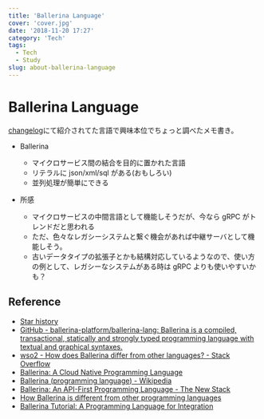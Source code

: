 ```yaml
---
title: 'Ballerina Language'
cover: 'cover.jpg'
date: '2018-11-20 17:27'
category: 'Tech'
tags:
  - Tech
  - Study
slug: about-ballerina-language
---
```


# Ballerina Language

[changelog](https://changelog.com/podcast/313)にて紹介されてた言語で興味本位でちょっと調べたメモ書き。

- Ballerina

  - マイクロサービス間の結合を目的に置かれた言語
  - リテラルに json/xml/sql がある(おもしろい)
  - 並列処理が簡単にできる

- 所感
  - マイクロサービスの中間言語として機能しそうだが、今なら gRPC がトレンドだと思われる
  - ただ、色々なレガシーシステムと繋ぐ機会があれば中継サーバとして機能しそう。
  - 古いデータタイプの拡張子とかも結構対応しているようなので、使い方の例として、レガシーなシステムがある時は gRPC よりも使いやすいかも？

## Reference

- [Star history](https://www.timqian.com/star-history/#ballerina-platform/ballerina-lang)
- [GitHub - ballerina-platform/ballerina-lang: Ballerina is a compiled, transactional, statically and strongly typed programming language with textual and graphical syntaxes.](https://github.com/ballerina-platform/ballerina-lang)
- [wso2 - How does Ballerina differ from other languages? - Stack Overflow](https://stackoverflow.com/questions/42358521/how-does-ballerina-differ-from-other-languages)
- [Ballerina: A Cloud Native Programming Language](https://wso2.com/library/webinars/2018/06/ballerina-a-cloud-native-programming-language/)
- [Ballerina (programming language) - Wikipedia](<https://en.wikipedia.org/wiki/Ballerina_(programming_language)>)
- [Ballerina: An API-First Programming Language - The New Stack](https://thenewstack.io/ballerina-an-api-first-programming-language/)
- [How Ballerina is different from other programming languages](https://medium.com/ballerinalang/ballerina-why-it-is-different-from-other-programming-languages-cbdf5f248390)
- [Ballerina Tutorial: A Programming Language for Integration](https://www.infoq.com/articles/ballerina-integration-tutorial-part-2)
